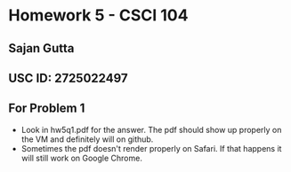 # Homework 5 - CSCI 104
## Sajan Gutta
## USC ID: 2725022497

## For Problem 1
* Look in hw5q1.pdf for the answer. The pdf should show up
properly on the VM and definitely will on github.
* Sometimes the pdf doesn't render properly on Safari.
If that happens it will still work on Google Chrome.
